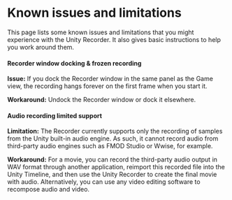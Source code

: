 # Known issues and limitations

This page lists some known issues and limitations that you might experience with the Unity Recorder. It also gives basic instructions to help you work around them.

#### Recorder window docking & frozen recording

**Issue:** If you dock the Recorder window in the same panel as the Game view, the recording hangs forever on the first frame when you start it.

**Workaround:** Undock the Recorder window or dock it elsewhere.

#### Audio recording limited support

**Limitation:** The Recorder currently supports only the recording of samples from the Unity built-in audio engine. As such, it cannot record audio from third-party audio engines such as FMOD Studio or Wwise, for example.

**Workaround:** For a movie, you can record the third-party audio output in WAV format through another application, reimport this recorded file into the Unity Timeline, and then use the Unity Recorder to create the final movie with audio. Alternatively, you can use any video editing software to recompose audio and video.
